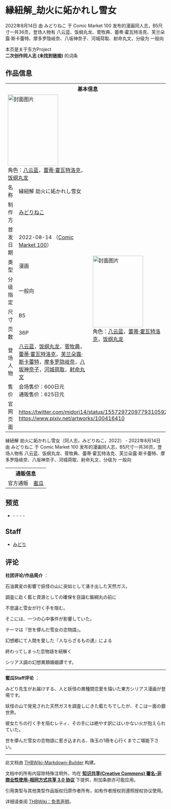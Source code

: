 # 縁紐解_劫火に妬かれし雪女

<!-- source html: G:\repos\THBWiki-Markdown-Builder\THBWikiMarkdown\Temp\main\3\3f\ns0%3A%E7%B8%81%E7%B4%90%E8%A7%A3_%E5%8A%AB%E7%81%AB%E3%81%AB%E5%A6%AC%E3%81%8B%E3%82%8C%E3%81%97%E9%9B%AA%E5%A5%B3.html -->

2022年8月14日 由 みどりねこ 于 Comic Market 100 发布的漫画同人志，B5尺寸一共36页，登场人物有 八云蓝、饭纲丸龙、菅牧典、蕾蒂·霍瓦特洛克、芙兰朵露·斯卡蕾特、摩多罗隐岐奈、八坂神奈子、河城荷取、射命丸文，分级为 一般向

本页是关于东方Project  
 **二次创作同人志 (未找到链接)** 的词条
## 作品信息

<table><tbody><tr><th colspan="3">基本信息</th></tr><tr><td class="cover-artwork-mobile" colspan="2"><a href="./文件-縁紐解_劫火に妬かれし雪女封面.jpg.md" class="image" title="封面图片"><img alt="封面图片" src="https://upload.thwiki.cc/thumb/4/42/%E7%B8%81%E7%B4%90%E8%A7%A3_%E5%8A%AB%E7%81%AB%E3%81%AB%E5%A6%AC%E3%81%8B%E3%82%8C%E3%81%97%E9%9B%AA%E5%A5%B3%E5%B0%81%E9%9D%A2.jpg/158px-%E7%B8%81%E7%B4%90%E8%A7%A3_%E5%8A%AB%E7%81%AB%E3%81%AB%E5%A6%AC%E3%81%8B%E3%82%8C%E3%81%97%E9%9B%AA%E5%A5%B3%E5%B0%81%E9%9D%A2.jpg" decoding="async" loading="lazy" width="158" height="224" srcset="https://upload.thwiki.cc/thumb/4/42/%E7%B8%81%E7%B4%90%E8%A7%A3_%E5%8A%AB%E7%81%AB%E3%81%AB%E5%A6%AC%E3%81%8B%E3%82%8C%E3%81%97%E9%9B%AA%E5%A5%B3%E5%B0%81%E9%9D%A2.jpg/238px-%E7%B8%81%E7%B4%90%E8%A7%A3_%E5%8A%AB%E7%81%AB%E3%81%AB%E5%A6%AC%E3%81%8B%E3%82%8C%E3%81%97%E9%9B%AA%E5%A5%B3%E5%B0%81%E9%9D%A2.jpg 1.5x, https://upload.thwiki.cc/thumb/4/42/%E7%B8%81%E7%B4%90%E8%A7%A3_%E5%8A%AB%E7%81%AB%E3%81%AB%E5%A6%AC%E3%81%8B%E3%82%8C%E3%81%97%E9%9B%AA%E5%A5%B3%E5%B0%81%E9%9D%A2.jpg/317px-%E7%B8%81%E7%B4%90%E8%A7%A3_%E5%8A%AB%E7%81%AB%E3%81%AB%E5%A6%AC%E3%81%8B%E3%82%8C%E3%81%97%E9%9B%AA%E5%A5%B3%E5%B0%81%E9%9D%A2.jpg 2x" data-file-width="637" data-file-height="900"></a><div class="cover-char">角色：<a href="./八云蓝.md" title="八云蓝">八云蓝</a>，<a href="./蕾蒂·霍瓦特洛克.md" title="蕾蒂·霍瓦特洛克">蕾蒂·霍瓦特洛克</a>，<a href="./饭纲丸龙.md" title="饭纲丸龙">饭纲丸龙</a></div></td>
</tr><tr><td class="label">名称</td><td colspan="2"> 縁紐解 劫火に妬かれし雪女 </td></tr><tr><td class="label">制作方</td><td><a href="./みどりねこ.md" title="みどりねこ">みどりねこ</a></td><td class="cover-artwork" rowspan="8" style="min-width:224px;"><a href="./文件-縁紐解_劫火に妬かれし雪女封面.jpg.md" class="image" title="封面图片"><img alt="封面图片" src="https://upload.thwiki.cc/thumb/4/42/%E7%B8%81%E7%B4%90%E8%A7%A3_%E5%8A%AB%E7%81%AB%E3%81%AB%E5%A6%AC%E3%81%8B%E3%82%8C%E3%81%97%E9%9B%AA%E5%A5%B3%E5%B0%81%E9%9D%A2.jpg/158px-%E7%B8%81%E7%B4%90%E8%A7%A3_%E5%8A%AB%E7%81%AB%E3%81%AB%E5%A6%AC%E3%81%8B%E3%82%8C%E3%81%97%E9%9B%AA%E5%A5%B3%E5%B0%81%E9%9D%A2.jpg" decoding="async" loading="lazy" width="158" height="224" srcset="https://upload.thwiki.cc/thumb/4/42/%E7%B8%81%E7%B4%90%E8%A7%A3_%E5%8A%AB%E7%81%AB%E3%81%AB%E5%A6%AC%E3%81%8B%E3%82%8C%E3%81%97%E9%9B%AA%E5%A5%B3%E5%B0%81%E9%9D%A2.jpg/238px-%E7%B8%81%E7%B4%90%E8%A7%A3_%E5%8A%AB%E7%81%AB%E3%81%AB%E5%A6%AC%E3%81%8B%E3%82%8C%E3%81%97%E9%9B%AA%E5%A5%B3%E5%B0%81%E9%9D%A2.jpg 1.5x, https://upload.thwiki.cc/thumb/4/42/%E7%B8%81%E7%B4%90%E8%A7%A3_%E5%8A%AB%E7%81%AB%E3%81%AB%E5%A6%AC%E3%81%8B%E3%82%8C%E3%81%97%E9%9B%AA%E5%A5%B3%E5%B0%81%E9%9D%A2.jpg/317px-%E7%B8%81%E7%B4%90%E8%A7%A3_%E5%8A%AB%E7%81%AB%E3%81%AB%E5%A6%AC%E3%81%8B%E3%82%8C%E3%81%97%E9%9B%AA%E5%A5%B3%E5%B0%81%E9%9D%A2.jpg 2x" data-file-width="637" data-file-height="900"></a><div class="cover-char">角色：<a href="./八云蓝.md" title="八云蓝">八云蓝</a>，<a href="./蕾蒂·霍瓦特洛克.md" title="蕾蒂·霍瓦特洛克">蕾蒂·霍瓦特洛克</a>，<a href="./饭纲丸龙.md" title="饭纲丸龙">饭纲丸龙</a></div></td>
</tr><tr><td class="label">首发日期</td><td>2022-08-14&#160;（<a href="/展会作品列表?e=Comic+Market%23100">Comic Market 100</a>）</td></tr><tr><td class="label">类型</td><td>漫画</td></tr><tr><td class="label">分级指定</td><td>一般向</td></tr><tr><td class="label">尺寸</td><td>B5</td></tr><tr><td class="label">页数</td><td>36P</td></tr><tr><td class="label">登场人物</td><td><a href="./八云蓝.md" title="八云蓝">八云蓝</a>，<a href="./饭纲丸龙.md" title="饭纲丸龙">饭纲丸龙</a>，<a href="./菅牧典.md" title="菅牧典">菅牧典</a>，<a href="./蕾蒂·霍瓦特洛克.md" title="蕾蒂·霍瓦特洛克">蕾蒂·霍瓦特洛克</a>，<a href="./芙兰朵露·斯卡蕾特.md" title="芙兰朵露·斯卡蕾特">芙兰朵露·斯卡蕾特</a>，<a href="./摩多罗隐岐奈.md" title="摩多罗隐岐奈">摩多罗隐岐奈</a>，<a href="./八坂神奈子.md" title="八坂神奈子">八坂神奈子</a>，<a href="./河城荷取.md" title="河城荷取">河城荷取</a>，<a href="./射命丸文.md" title="射命丸文">射命丸文</a></td></tr><tr><td class="label">售价</td><td>会场售价：600日元<br>通贩售价：625日元</td></tr>
<tr><td class="label">官网页面</td><td colspan="2"><a rel="nofollow" class="external free" href="https://twitter.com/midori14/status/1557297209779310592">https://twitter.com/midori14/status/1557297209779310592</a><br><a rel="nofollow" class="external free" href="https://www.pixiv.net/artworks/100416410">https://www.pixiv.net/artworks/100416410</a></td></tr></tbody></table>

縁紐解 劫火に妬かれし雪女（同人志，みどりねこ，2022） - 2022年8月14日 由 みどりねこ 于 Comic Market 100 发布的漫画同人志，B5尺寸一共36页，登场人物有 八云蓝、饭纲丸龙、菅牧典、蕾蒂·霍瓦特洛克、芙兰朵露·斯卡蕾特、摩多罗隐岐奈、八坂神奈子、河城荷取、射命丸文，分级为 一般向

<table><tbody><tr><th colspan="3">通贩信息</th></tr><tr><td class="label">官方通贩</td><td colspan="2"><a rel="nofollow" class="external text" href="https://www.melonbooks.co.jp/detail/detail.php?product_id=1593587">蜜瓜</a></td></tr></tbody></table>


## 预览
- [](./文件-縁紐解_劫火に妬かれし雪女预览图1.jpg.md)- [](./文件-縁紐解_劫火に妬かれし雪女预览图2.jpg.md)- [](./文件-縁紐解_劫火に妬かれし雪女预览图3.jpg.md)- [](./文件-縁紐解_劫火に妬かれし雪女预览图4.jpg.md)- [](./文件-縁紐解_劫火に妬かれし雪女预览图5.jpg.md)

## Staff
- [みどり](./みどり.md)

## 评论

  
 **社团评论/作品简介** ：  

石油異変の影響で妖怪の山に突如として湧き出した天然ガス。  

調査に赴く藍と資源としての確保を目論む飯綱丸の前に  

不思議と雪女が行く手を阻む。  

そこには、一つの心中事件が影響していた。  

  

テーマは『世を儚んだ雪女の恋物語』。  

  

幻想郷にて人間を愛した『人ならざるもの達』による  

終わってしまった恋物語を紐解く  

シリアス調の幻想異類婚姻譚です。   

  

___

  
 **蜜瓜Staff评论** ：  

みどり先生がお届けする、人と妖怪の異種間恋愛を描いた東方シリアス漫画が登場です。  

妖怪の山で発見された天然ガスを調査しにきた藍たちでしたが、そこは一面の銀世界。  

彼女たちの行く手を阻むレティ、その手には絶やす訳にはいかない火が抱えられていた。  

世を儚んだ雪女の恋物語に惹き込まれる、珠玉の1冊を心行くまでご堪能下さい。
  







---

此文档由 [THBWiki-Markdown-Builder](https://github.com/Delsin-Yu/THBWiki-Markdown-Builder) 构建。

文档中的所有内容除特殊注明外，均在 [**知识共享(Creative Commons) 署名-非商业性使用-相同方式共享 3.0 协议**](https://creativecommons.org/licenses/by-sa/3.0/deed.zh-hans) 下提供，附加条款亦可能应用。

引用类型与其他类型作品版权归原作者所有，如有作者授权则遵照授权协议使用。

详细请查阅 [THBWiki：免责声明](https://thbwiki.cc/THBWiki:%E5%85%8D%E8%B4%A3%E5%A3%B0%E6%98%8E)。


